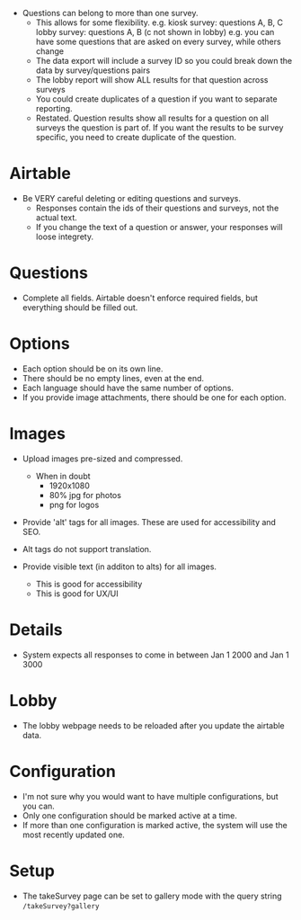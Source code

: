 - Questions can belong to more than one survey.
  - This allows for some flexibility.
    e.g.
    kiosk survey: questions A, B, C
    lobby survey: questions A, B (c not shown in lobby)
    e.g.
    you can have some questions that are asked on every survey, while others change
  - The data export will include a survey ID so you could break down the data by survey/questions pairs
  - The lobby report will show ALL results for that question across surveys
  - You could create duplicates of a question if you want to separate reporting.
  - Restated. Question results show all results for a question on all surveys the question is part of. If you want the results to be survey specific, you need to create duplicate of the question.

# Airtable

- Be VERY careful deleting or editing questions and surveys.
  - Responses contain the ids of their questions and surveys, not the actual text.
  - If you change the text of a question or answer, your responses will loose integrety.

# Questions

- Complete all fields. Airtable doesn't enforce required fields, but everything should be filled out.

# Options

- Each option should be on its own line.
- There should be no empty lines, even at the end.
- Each language should have the same number of options.
- If you provide image attachments, there should be one for each option.

# Images

- Upload images pre-sized and compressed.

  - When in doubt
    - 1920x1080
    - 80% jpg for photos
    - png for logos

- Provide 'alt' tags for all images. These are used for accessibility and SEO.
- Alt tags do not support translation.

- Provide visible text (in additon to alts) for all images.
  - This is good for accessibility
  - This is good for UX/UI

# Details

- System expects all responses to come in between Jan 1 2000 and Jan 1 3000

# Lobby

- The lobby webpage needs to be reloaded after you update the airtable data.

# Configuration

- I'm not sure why you would want to have multiple configurations, but you can.
- Only one configuration should be marked active at a time.
- If more than one configuration is marked active, the system will use the most recently updated one.

# Setup

- The takeSurvey page can be set to gallery mode with the query string `/takeSurvey?gallery`
